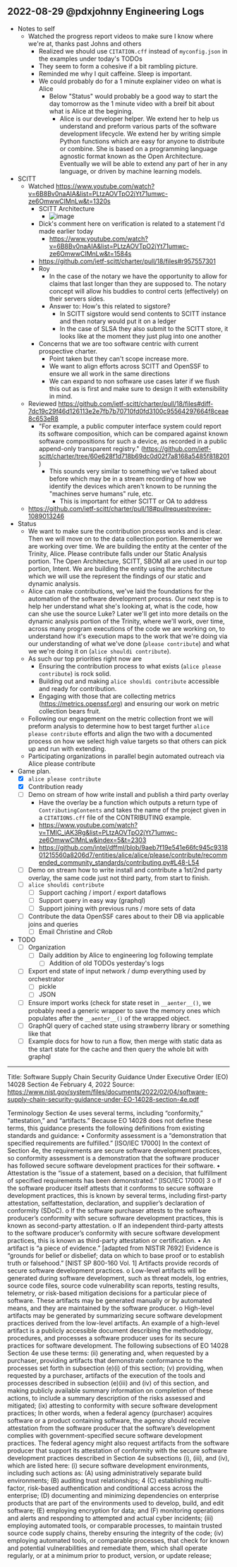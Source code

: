 ## 2022-08-29 @pdxjohnny Engineering Logs

- Notes to self
  - Watched the progress report videos to make sure I know where we're at, thanks past Johns and others
    - Realized we should use `CITATION.cff` instead of `myconfig.json` in the examples under today's TODOs
    - They seem to form a cohesive if a bit rambling picture.
    - Reminded me why I quit caffeine. Sleep is important.
    - We could probably do for a 1 minute explainer video on what is Alice
      - Below "Status" would probably be a good way to start the day tomorrow as the 1 minute video with a breif bit about what is Alice at the begining.
        - Alice is our developer helper. We extend her to help us understand and preform various parts of the software development lifecycle. We extend her by writing simple Python functions which are easy for anyone to distribute or combine. She is based on a programming language agnostic format known as the Open Architecture. Eventually we will be able to extend any part of her in any language, or driven by machine learning models.
- SCITT
  - Watched https://www.youtube.com/watch?v=6B8Bv0naAIA&list=PLtzAOVTpO2jYt71umwc-ze6OmwwCIMnLw&t=1320s
    - SCITT Architecture
      - ![image](https://user-images.githubusercontent.com/5950433/187310016-472934fb-e5cc-47e8-875d-a5ea93592074.png)
    - Dick's comment here on verification is related to a statement I'd made earlier today
      - https://www.youtube.com/watch?v=6B8Bv0naAIA&list=PLtzAOVTpO2jYt71umwc-ze6OmwwCIMnLw&t=1584s
    - https://github.com/ietf-scitt/charter/pull/18/files#r957557301
    - Roy
      - In the case of the notary we have the opportunity to allow for claims that last longer than they are supposed to. The notary concept will allow his buddies to control certs (effectively) on their servers sides.
      - Answer to: How's this related to sigstore?
        - In SCITT sigstore would send contents to SCITT instance and then notary would put it on a ledger
        - In the case of SLSA they also submit to the SCITT store, it looks like at the moment they just plug into one another
    - Concerns that we are too software centric with current prospective charter.
      - Point taken but they can't scope increase more.
      - We want to align efforts across SCITT and OpenSSF to ensure we all work in the same directions
      - We can expand to non software use cases later if we flush this out as is first and make sure to design it with extensibility in mind.
  - Reviewed https://github.com/ietf-scitt/charter/pull/18/files#diff-7dc19c29f46d126113e2e7fb7b70710fd0fd3100c95564297664f8ceae8c653eR8
    - "For example, a public computer interface system could report its software composition, which can be compared against known software compositions for such a device, as recorded in a public append-only transparent registry." (https://github.com/ietf-scitt/charter/tree/60e628f1d718b69dc0d02f7a8168a5485f818201)
      - This sounds very similar to something we've talked about before which may be in a stream recording of how we identify the devices which aren't known to be running the "machines serve humans" rule, etc.
        - This is important for either SCITT or OA to address
   - https://github.com/ietf-scitt/charter/pull/18#pullrequestreview-1089013246
- Status
  - We want to make sure the contribution process works and is clear. Then we will move on to the data collection portion. Remember we are working over time. We are building the entity at the center of the Trinity, Alice. Please contribute falls under our Static Analysis portion. The Open Architecture, SCITT, SBOM all are used in our top portion, Intent. We are building the entity using the architecture which we will use the represent the findings of our static and dynamic analysis.
  - Alice can make contributions, we've laid the foundations for the automation of the software development process. Our next step is to help her understand what she's looking at, what is the code, how can she use the source Luke? Later we'll get into more details on the dynamic analysis portion of the Trinity, where we'll work, over time, across many program executions of the code we are working on, to understand how it's execution maps to the work that we're doing via our understanding of what we've done (`please contribute`) and what we we're doing it on (`alice shouldi contribute`).
  - As such our top priorities right now are
    - Ensuring the contribution process to what exists (`alice please contribute`) is rock solid.
    - Building out and making `alice shouldi contribute` accessible and ready for contribution.
    - Engaging with those that are collecting metrics (https://metrics.openssf.org) and ensuring our work on metric collection bears fruit.
  - Following our engagement on the metric collection front we will preform analysis to determine how to best target further `alice please contribute` efforts and align the two with a documented process on how we select high value targets so that others can pick up and run with extending.
  - Participating organizations in parallel begin automated outreach via Alice please contribute
- Game plan.
  - [x] `alice please contribute`
  - [x] Contribution ready
  - [ ] Demo on stream of how write install and publish a third party overlay
    - Have the overlay be a function which outputs a return type of `ContributingContents` and takes the name of the project given in a `CITATIONS.cff` file of the CONTRIBUTING example.
    - https://www.youtube.com/watch?v=TMlC_iAK3Rg&list=PLtzAOVTpO2jYt71umwc-ze6OmwwCIMnLw&index=5&t=2303
    - https://github.com/intel/dffml/blob/9aeb7f19e541e66fc945c931801215560a8206d7/entities/alice/alice/please/contribute/recommended_community_standards/contributing.py#L48-L54
  - [ ] Demo on stream how to write install and contribute a 1st/2nd party overlay, the same code just not third party, from start to finish.
  - [ ] `alice shouldi contribute`
    - [ ] Support caching / import / export dataflows
    - [ ] Support query in easy way (graphql)
    - [ ] Support joining with previous runs / more sets of data
  - [ ] Contribute the data OpenSSF cares about to their DB via applicable joins and queries
     - [ ] Email Christine and CRob
- TODO
  - [ ] Organization
    - [ ] Daily addition by Alice to engineering log following template
      - [ ] Addition of old TODOs yesterday's logs
  - [ ] Export end state of input network / dump everything used by orchestrator
    - [ ] pickle
    - [ ] JSON
  - [ ] Ensure import works (check for state reset in `__aenter__()`, we probably need a generic wrapper to save the memory ones which populates after the `__aenter__()` of the wrapped object.
  - [ ] GraphQl query of cached state using strawberry library or something like that
  - [ ] Example docs for how to run a flow, then merge with static data as the start state for the cache and then query the whole bit with graphql

---

Title: Software Supply Chain Security Guidance Under Executive Order (EO) 14028
Section 4e
February 4, 2022 
Source: https://www.nist.gov/system/files/documents/2022/02/04/software-supply-chain-security-guidance-under-EO-14028-section-4e.pdf

Terminology
Section 4e uses several terms, including “conformity,” “attestation,” and “artifacts.” Because EO 14028
does not define these terms, this guidance presents the following definitions from existing standards
and guidance:
• Conformity assessment is a “demonstration that specified requirements are fulfilled.” [ISO/IEC
17000] In the context of Section 4e, the requirements are secure software development
practices, so conformity assessment is a demonstration that the software producer has followed
secure software development practices for their software.
• Attestation is the “issue of a statement, based on a decision, that fulfillment of specified
requirements has been demonstrated.” [ISO/IEC 17000]
3
o If the software producer itself attests that it conforms to secure software development
practices, this is known by several terms, including first-party attestation, selfattestation, declaration, and supplier’s declaration of conformity (SDoC).
o If the software purchaser attests to the software producer’s conformity with secure
software development practices, this is known as second-party attestation.
o If an independent third-party attests to the software producer’s conformity with secure
software development practices, this is known as third-party attestation or
certification.
• An artifact is “a piece of evidence.” [adapted from NISTIR 7692] Evidence is “grounds for belief
or disbelief; data on which to base proof or to establish truth or falsehood.” [NIST SP 800-160
Vol. 1] Artifacts provide records of secure software development practices.
o Low-level artifacts will be generated during software development, such as threat
models, log entries, source code files, source code vulnerability scan reports, testing
results, telemetry, or risk-based mitigation decisions for a particular piece of software.
These artifacts may be generated manually or by automated means, and they are
maintained by the software producer.
o High-level artifacts may be generated by summarizing secure software development
practices derived from the low-level artifacts. An example of a high-level artifact is a
publicly accessible document describing the methodology, procedures, and processes a
software producer uses for its secure practices for software development.
The following subsections of EO 14028 Section 4e use these terms:
(ii) generating and, when requested by a purchaser, providing artifacts that demonstrate
conformance to the processes set forth in subsection (e)(i) of this section;
(v) providing, when requested by a purchaser, artifacts of the execution of the tools and
processes described in subsection (e)(iii) and (iv) of this section, and making publicly available
summary information on completion of these actions, to include a summary description of the
risks assessed and mitigated;
(ix) attesting to conformity with secure software development practices;
In other words, when a federal agency (purchaser) acquires software or a product containing software,
the agency should receive attestation from the software producer that the software’s development
complies with government-specified secure software development practices. The federal agency might
also request artifacts from the software producer that support its attestation of conformity with the
secure software development practices described in Section 4e subsections (i), (iii), and (iv), which are
listed here:
(i) secure software development environments, including such actions as:
(A) using administratively separate build environments;
(B) auditing trust relationships;
4
(C) establishing multi-factor, risk-based authentication and conditional access across the
enterprise;
(D) documenting and minimizing dependencies on enterprise products that are part of
the environments used to develop, build, and edit software;
(E) employing encryption for data; and
(F) monitoring operations and alerts and responding to attempted and actual cyber
incidents;
(iii) employing automated tools, or comparable processes, to maintain trusted source code
supply chains, thereby ensuring the integrity of the code;
(iv) employing automated tools, or comparable processes, that check for known and potential
vulnerabilities and remediate them, which shall operate regularly, or at a minimum prior to
product, version, or update release;
